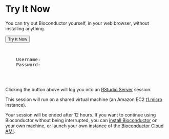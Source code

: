 
<div id="tryitnow_script_here"></div>

# Try It Now

<div id="encrypt_js"></div>


You can try out Bioconductor yourself, in your web browser, without installing anything.


<div id="try_it_now_button_goes_here"><button type="button" id="try_it_now_button">Try It Now</button></div>
<div id="initially_hidden">
    <p>&nbsp;</p>
    <pre>
    Username: <span id="tryitnow_username"></span>
    Password: <span id="tryitnow_password"></span>
    </pre>
</div>
<p>&nbsp;</p>

<div  id="loading"></div>


Clicking the button above will log you into an
<a href="http://rstudio.org/docs/server/getting_started">RStudio Server</a>
session.

This session will run on a shared virtual machine
(an Amazon EC2 
<a href="http://aws.amazon.com/ec2/instance-types/#micro-instances">t1.micro
</a> instance).

Your session will be ended after 12 hours. If you want to continue using
Bioconductor without being interrupted, you can 
<a href="http://bioconductor.org/install/">install Bioconductor</a> on your
own machine, or launch your own instance of the 
<a href="http://bioconductor.org/help/bioconductor-cloud-ami/">
Bioconductor Cloud AMI</a>.


